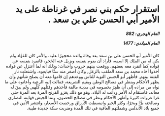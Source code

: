<h1 dir="rtl">استقرار حكم بني نصر في غرناطة على يد الأمير أبي الحسن علي بن سعد  .</h1>

<h5 dir="rtl">العام الهجري:  882

العام الميلادي: 1477

</h5>

<p dir="rtl">كان الأمير أبو الحسن علي بن سعد بعد وفاة والده محجورًا عليه، والأمر كان للقوَّاد ولم يكن له من الملك إلا اسمه، فأراد أن يقوم بنفسه ويزيل عنه الحَجر، فانفرد بنفسه عن قواده كما انفرد معه بعضهم، ووقعت بينهم حروب وأحداث؛ وذلك أنه لما اعتزل عن قواده أخذوا أخاه محمد بن سعد الملقب بالزغل, وكان أصغر منه سنًّا فبايعوه، واشتعلت نار الفتنة بينهم, فأظهر أبو الحسن التوبة للناس ووعدهم إن قاموا معه أن يصلح شأنهم وأن يظهر الأحكام وينظر في مصالح الوطن ويقيم الشريعة، فمالت إليه الرعية وأعانوه على ما نواه من مراده إلى أن ظَفِرَ بخصومه في مدينة مالقة فأخذهم وقتَلَهم كلَّهم, ولم يبقَ له معاند، فاستقام له الأمر ودانت له البلاد، وهو مع ذلك يغزو الفرنج المرة بعد المرة حتى غزا غزوات كثيرة وأظهر الأحكام ونظر في مصالح الحصون، ونما الجيش فهابته النصارى وصالحته برًّا وبحرًا، وكثر الخير وانبسطت الأرزاق ورخصت الأسعار، وانتشر الأمن في جميع بلاد الأندلس وشملتهم العافية في تلك المدة وضربت سكة جديدة طيبة.</p></br>
